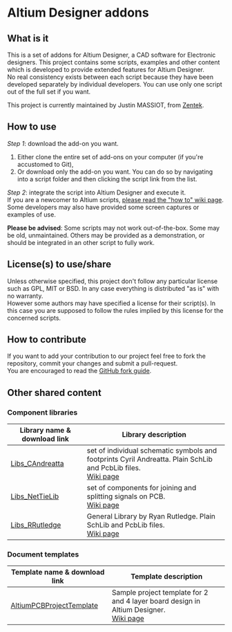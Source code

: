 # Altium Designer addons

## What is it
This is a set of addons for Altium Designer, a CAD software for Electronic designers. This project contains some scripts, examples and other content which is developed to provide extended features for Altium Designer.\
No real consistency exists between each script because they have been developed separately by individual developers. You can use only one script out of the full set if you want.

This project is currently maintained by Justin MASSIOT, from [Zentek](http://zentek.fr).

## How to use
_Step 1_: download the add-on you want.
1. Either clone the entire set of add-ons on your computer (if you're accustomed to Git),
2. Or download only the add-on you want. You can do so by navigating into a script folder and then clicking the script link from the list.

_Step 2_: integrate the script into Altium Designer and execute it.\
If you are a newcomer to Altium scripts, [please read the "how to" wiki page](https://github.com/Altium-Designer-addons/scripts-libraries/wiki/HowTo_execute_scripts). Some developers may also have provided some screen captures or examples of use.

__Please be advised__: Some scripts may not work out-of-the-box. Some may be old, unmaintained. Others may be provided as a demonstration, or should be integrated in an other script to fully work.

## License(s) to use/share
Unless otherwise specified, this project don't follow any particular license such as GPL, MIT or BSD. In any case everything is distributed "as is" with no warranty.\
However some authors may have specified a license for their script(s). In this case you are supposed to follow the rules implied by this license for the concerned scripts.

## How to contribute
If you want to add your contribution to our project feel free to fork the repository, commit your changes and submit a pull-request.\
You are encouraged to read the [GitHub fork guide](https://guides.github.com/activities/forking/).

## Other shared content

### Component libraries
Library name & download link | Library description
--- | ---
[Libs_CAndreatta](https://minhaskamal.github.io/DownGit/#/home?url=https://github.com/Altium-Designer-addons/scripts-libraries/tree/master/%23Libraries/Libs_CAndreatta) | set of individual schematic symbols and footprints Cyril Andreatta. Plain SchLib and PcbLib files.<br>[Wiki page](https://github.com/Altium-Designer-addons/scripts-libraries/wiki/Libs_CAndreatta)
[Libs_NetTieLib](https://minhaskamal.github.io/DownGit/#/home?url=https://github.com/Altium-Designer-addons/scripts-libraries/tree/master/%23Libraries/Libs_NetTieLib) | set of components for joining and splitting signals on PCB.<br>[Wiki page](https://github.com/Altium-Designer-addons/scripts-libraries/wiki/NetTieLib)
[Libs_RRutledge](https://minhaskamal.github.io/DownGit/#/home?url=https://github.com/Altium-Designer-addons/scripts-libraries/tree/master/%23Libraries/Libs_RRutledge) | General Library by Ryan Rutledge. Plain SchLib and PcbLib files.<br>[Wiki page](https://github.com/Altium-Designer-addons/scripts-libraries/wiki/Libs_RRutledge)

### Document templates
Template name & download link | Template description
--- | ---
[AltiumPCBProjectTemplate](https://minhaskamal.github.io/DownGit/#/home?url=https://github.com/Altium-Designer-addons/scripts-libraries/tree/master/%23Templates/AltiumPCBProjectTemplate) | Sample project template for 2 and 4 layer board design in Altium Designer.<br>[Wiki page](https://github.com/Altium-Designer-addons/scripts-libraries/wiki/AltiumPCBProjectTemplate)
